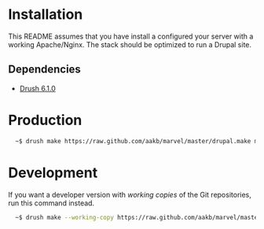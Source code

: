 # Installation
This README assumes that you have install a configured your server with a
working Apache/Nginx. The stack should be optimized to run a Drupal site.

## Dependencies
* [Drush 6.1.0](https://github.com/drush-ops/drush)

# Production
```sh
  ~$ drush make https://raw.github.com/aakb/marvel/master/drupal.make marvel
```

# Development
If you want a developer version with _working copies_ of the Git repositories,
run this command instead.
```sh
  ~$ drush make --working-copy https://raw.github.com/aakb/marvel/master/drupal.make marvel
```
